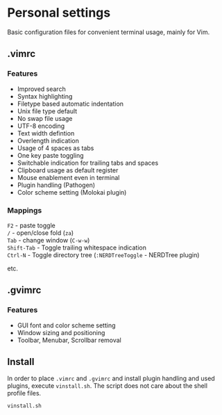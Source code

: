 # Personal settings

Basic configuration files for convenient terminal usage, mainly for Vim.

## .vimrc

### Features  

- Improved search
- Syntax highlighting
- Filetype based automatic indentation
- Unix file type default
- No swap file usage
- UTF-8 encoding
- Text width defintion
- Overlength indication
- Usage of 4 spaces as tabs
- One key paste toggling
- Switchable indication for trailing tabs and spaces
- Clipboard usage as default register
- Mouse enablement even in terminal
- Plugin handling (Pathogen)
- Color scheme setting (Molokai plugin)

### Mappings

`F2` - paste toggle  
`/` - open/close fold (`za`)  
`Tab` - change window (`C-w-w`)  
`Shift-Tab` - Toggle trailing whitespace indication  
`Ctrl-N` - Toggle directory tree (`:NERDTreeToggle` - NERDTree plugin)

etc.

## .gvimrc

### Features

- GUI font and color scheme setting
- Window sizing and positioning
- Toolbar, Menubar, Scrollbar removal


## Install

In order to place `.vimrc` and `.gvimrc` and install plugin
handling and used plugins, execute `vinstall.sh`. The script
does not care about the shell profile files.

```bash
vinstall.sh
```

